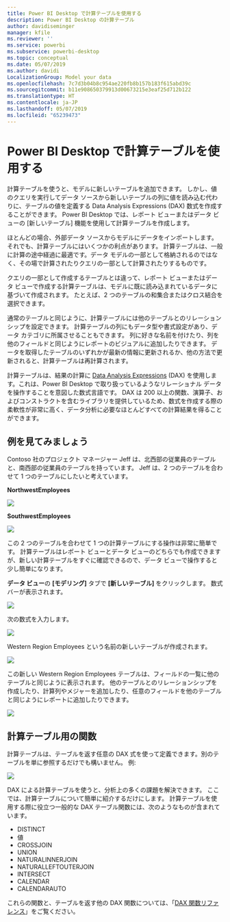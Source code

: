```yaml
---
title: Power BI Desktop で計算テーブルを使用する
description: Power BI Desktop の計算テーブル
author: davidiseminger
manager: kfile
ms.reviewer: ''
ms.service: powerbi
ms.subservice: powerbi-desktop
ms.topic: conceptual
ms.date: 05/07/2019
ms.author: davidi
LocalizationGroup: Model your data
ms.openlocfilehash: 7c7d3b04b8c954ae220fb8b157b183f615abd39c
ms.sourcegitcommit: b11e908650379913d00673215e3eaf25d712b122
ms.translationtype: HT
ms.contentlocale: ja-JP
ms.lasthandoff: 05/07/2019
ms.locfileid: "65239473"
---
```

# <a name="using-calculated-tables-in-power-bi-desktop"></a>Power BI Desktop で計算テーブルを使用する
計算テーブルを使うと、モデルに新しいテーブルを追加できます。 しかし、値のクエリを実行してデータ ソースから新しいテーブルの列に値を読み込む代わりに、テーブルの値を定義する Data Analysis Expressions (DAX) 数式を作成することができます。 Power BI Desktop では、レポート ビューまたはデータ ビューの [新しいテーブル] 機能を使用して計算テーブルを作成します。

ほとんどの場合、外部データ ソースからモデルにデータをインポートします。 それでも、計算テーブルにはいくつかの利点があります。 計算テーブルは、一般に計算の途中経過に最適です。データ モデルの一部として格納されるのではなく、その場で計算されたりクエリの一部として計算されたりするものです。

クエリの一部として作成するテーブルとは違って、レポート ビューまたはデータ ビューで作成する計算テーブルは、モデルに既に読み込まれているデータに基づいて作成されます。 たとえば、2 つのテーブルの和集合またはクロス結合を選択できます。

通常のテーブルと同じように、計算テーブルには他のテーブルとのリレーションシップを設定できます。 計算テーブルの列にもデータ型や書式設定があり、データ カテゴリに所属させることもできます。 列に好きな名前を付けたり、列を他のフィールドと同じようにレポートのビジュアルに追加したりできます。 データを取得したテーブルのいずれかが最新の情報に更新されるか、他の方法で更新されると、計算テーブルは再計算されます。

計算テーブルは、結果の計算に [Data Analysis Expressions](https://msdn.microsoft.com/library/gg413422.aspx) (DAX) を使用します。これは、Power BI Desktop で取り扱っているようなリレーショナル データを操作することを意図した数式言語です。 DAX は 200 以上の関数、演算子、およびコンストラクトを含むライブラリを提供しているため、数式を作成する際の柔軟性が非常に高く、データ分析に必要なほとんどすべての計算結果を得ることができます。

## <a name="lets-look-at-an-example"></a>例を見てみましょう
Contoso 社のプロジェクト マネージャー Jeff は、北西部の従業員のテーブルと、南西部の従業員のテーブルを持っています。 Jeff は、2 つのテーブルを合わせて 1 つのテーブルにしたいと考えています。

**NorthwestEmployees**

 ![](media/desktop-calculated-tables/calctables_nwempl.png)

**SouthwestEmployees**

 ![](media/desktop-calculated-tables/calctables_swempl.png)

この 2 つのテーブルを合わせて 1 つの計算テーブルにする操作は非常に簡単です。 計算テーブルはレポート ビューとデータ ビューのどちらでも作成できますが、新しい計算テーブルをすぐに確認できるので、データ ビューで操作すると少し簡単になります。

**データ ビュー**の **[モデリング]** タブで **[新しいテーブル]** をクリックします。 数式バーが表示されます。

 ![](media/desktop-calculated-tables/calctables_formulabarempty.png)

次の数式を入力します。

 ![](media/desktop-calculated-tables/calctables_formulabarformula.png)

Western Region Employees という名前の新しいテーブルが作成されます。

 ![](media/desktop-calculated-tables/calctables_westregionempl.png)

この新しい Western Region Employees テーブルは、フィールドの一覧に他のテーブルと同じように表示されます。 他のテーブルとのリレーションシップを作成したり、計算列やメジャーを追加したり、任意のフィールドを他のテーブルと同じようにレポートに追加したりできます。

 ![](media/desktop-calculated-tables/calctables_fieldlist.png)

## <a name="functions-for-calculated-tables"></a>計算テーブル用の関数
計算テーブルは、テーブルを返す任意の DAX 式を使って定義できます。別のテーブルを単に参照するだけでも構いません。 例:

 ![](media/desktop-calculated-tables/calctables_formulabarsimpleformula.png)

DAX による計算テーブルを使うと、分析上の多くの課題を解決できます。 ここでは、計算テーブルについて簡単に紹介するだけにします。 計算テーブルを使用する際に役立つ一般的な DAX テーブル関数には、次のようなものが含まれています。

* DISTINCT
* 値
* CROSSJOIN
* UNION
* NATURALINNERJOIN
* NATURALLEFTOUTERJOIN
* INTERSECT
* CALENDAR
* CALENDARAUTO

これらの関数と、テーブルを返す他の DAX 関数については、「[DAX 関数リファレンス](https://msdn.microsoft.com/ee634396.aspx)」をご覧ください。

